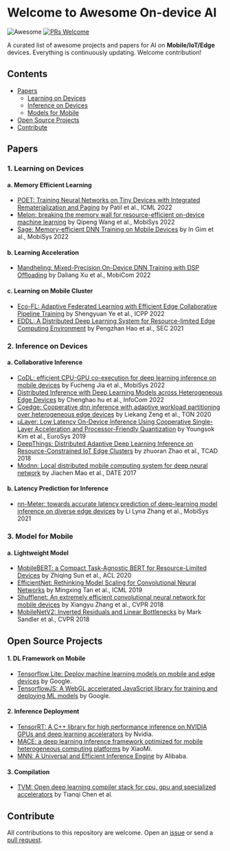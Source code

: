 # Welcome to Awesome On-device AI
![Awesome](https://awesome.re/badge.svg) [![PRs Welcome](https://img.shields.io/badge/PRs-welcome-brightgreen.svg)](https://github.com/ysyisyourbrother/awesome-mlsys-mobile/pulls)

A curated list of awesome projects and papers for AI on **Mobile/IoT/Edge** devices. Everything is continuously updating. Welcome contribution!

## Contents

- [Papers](#papers)
  - [Learning on Devices](#1-learning-on-devices)
  - [Inference on Devices](#2-inference-on-devices)
  - [Models for Mobile](#3-model-for-mobile)
- [Open Source Projects](#open-source-projects)
- [Contribute](#Contribute)

## Papers

### 1. Learning on Devices

#### a. Memory Efficient Learning

- [POET: Training Neural Networks on Tiny Devices with Integrated Rematerialization and Paging](https://proceedings.mlr.press/v162/patil22b/patil22b.pdf) by Patil et al., ICML 2022
- [Melon: breaking the memory wall for resource-efficient on-device machine learning](https://xumengwei.github.io/files/MobiSys22-Melo.pdf) by Qipeng Wang et al., MobiSys 2022
- [Sage: Memory-efficient DNN Training on Mobile Devices](https://dl.acm.org/doi/abs/10.1145/3498361.3539765) by In Gim et al., MobiSys 2022

#### b. Learning Acceleration

- [Mandheling: Mixed-Precision On-Device DNN Training with DSP Offloading](http://arxiv.org/abs/2206.07509) by Daliang Xu et al., MobiCom 2022

#### c. Learning on Mobile Cluster

- [Eco-FL: Adaptive Federated Learning with Efficient Edge Collaborative Pipeline Training](https://ssl.linklings.net/conferences/icpp/icpp2022_program/views/includes/files/pap117s3-file1.pdf) by Shengyuan Ye et al., ICPP 2022
- [EDDL: A Distributed Deep Learning System for Resource-limited Edge Computing Environment](https://buzhangy.github.io/publication/eddl-sec21.pdf) by Pengzhan Hao et al., SEC 2021



### 2. Inference on Devices

#### a. Collaborative Inference

- [CoDL: efficient CPU-GPU co-execution for deep learning inference on mobile devices](https://chrisplus.me/assets/pdf/mobisys22-CoDL.pdf) by Fucheng Jia et al., MobiSys 2022
- [Distributed Inference with Deep Learning Models across Heterogeneous Edge Devices](https://iqua.ece.toronto.edu/papers/chenghao-infocom22.pdf) by Chenghao hu et al., InfoCom 2022
- [Coedge: Cooperative dnn inference with adaptive workload partitioning over heterogeneous edge devices](https://ieeexplore.ieee.org/abstract/document/9296560/) by Liekang Zeng et al., TON 2020
- [μLayer: Low Latency On-Device Inference Using Cooperative Single-Layer Acceleration and Processor-Friendly Quantization](https://dl.acm.org/doi/abs/10.1145/3302424.3303950) by Youngsok Kim et al., EuroSys 2019
- [DeepThings: Distributed Adaptive Deep Learning Inference on Resource-Constrained IoT Edge Clusters](https://ieeexplore.ieee.org/stamp/stamp.jsp?tp=&arnumber=8493499) by zhuoran Zhao et al., TCAD 2018
- [Modnn: Local distributed mobile computing system for deep neural network](https://ieeexplore.ieee.org/abstract/document/7927211/) by Jiachen Mao et al., DATE 2017

#### b. Latency Prediction for Inference

- [nn-Meter: towards accurate latency prediction of deep-learning model inference on diverse edge devices](https://dl.acm.org/doi/abs/10.1145/3458864.3467882) by Li Lyna Zhang et al., MobiSys 2021



### 3. Model for Mobile

#### a. Lightweight Model

- [MobileBERT: a Compact Task-Agnostic BERT for Resource-Limited Devices](https://arxiv.org/pdf/2004.02984.pdf) by Zhiqing Sun et al., ACL 2020
- [EfficientNet: Rethinking Model Scaling for Convolutional Neural Networks](http://proceedings.mlr.press/v97/tan19a/tan19a.pdf) by Mingxing Tan et al., ICML 2019
- [Shufflenet: An extremely efficient convolutional neural network for mobile devices](http://openaccess.thecvf.com/content_cvpr_2018/html/Zhang_ShuffleNet_An_Extremely_CVPR_2018_paper.html) by Xiangyu Zhang et al., CVPR 2018
- [MobileNetV2: Inverted Residuals and Linear Bottlenecks](https://openaccess.thecvf.com/content_cvpr_2018/papers/Sandler_MobileNetV2_Inverted_Residuals_CVPR_2018_paper.pdf) by Mark Sandler et al., CVPR 2018



## Open Source Projects

#### 1. DL Framework on Mobile

- [Tensorflow Lite: Deploy machine learning models on mobile and edge devices](https://www.tensorflow.org/lite) by Google.
- [TensorflowJS: A WebGL accelerated JavaScript library for training and deploying ML models](https://github.com/tensorflow/tfjs) by Google.

#### 2. Inference Deployment

- [TensorRT: A C++ library for high performance inference on NVIDIA GPUs and deep learning accelerators](https://github.com/NVIDIA/TensorRT) by Nvidia.
- [MACE: a deep learning inference framework optimized for mobile heterogeneous computing platforms](https://github.com/XiaoMi/mace) by XiaoMi.
- [MNN: A Universal and Efficient Inference Engine](https://github.com/alibaba/MNN) by Alibaba.

#### 3. Compilation

- [TVM: Open deep learning compiler stack for cpu, gpu and specialized accelerators](https://github.com/apache/tvm) by Tianqi Chen et al.




## Contribute

All contributions to this repository are welcome. Open an [issue](https://github.com/ysyisyourbrother/awesome-mlsys-mobile/issues) or send a [pull request](https://github.com/ysyisyourbrother/awesome-mlsys-mobile/pulls).
